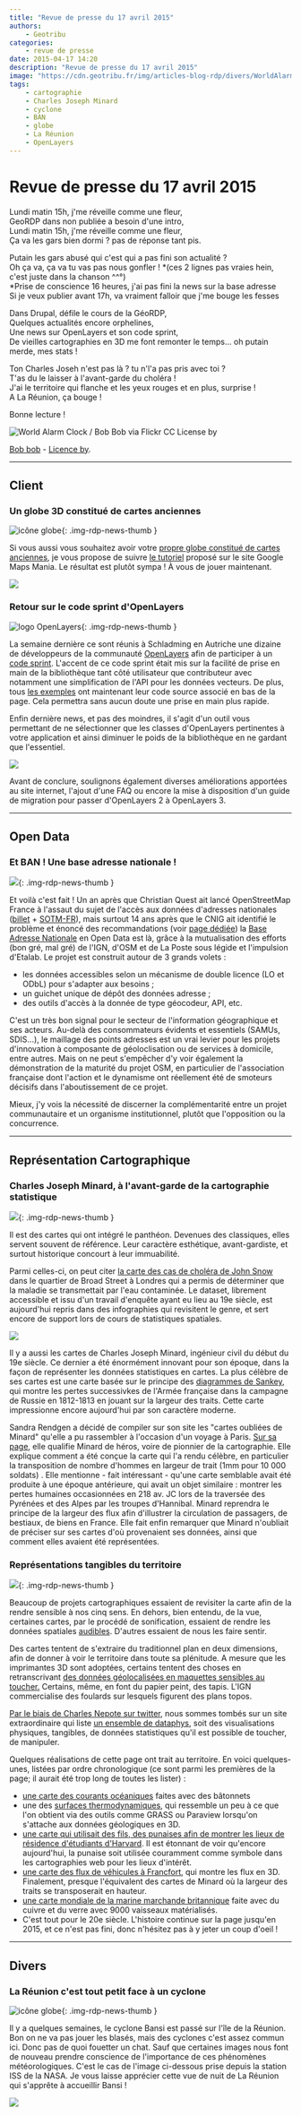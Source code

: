 ```yaml
---
title: "Revue de presse du 17 avril 2015"
authors:
    - Geotribu
categories:
    - revue de presse
date: 2015-04-17 14:20
description: "Revue de presse du 17 avril 2015"
image: "https://cdn.geotribu.fr/img/articles-blog-rdp/divers/WorldAlarmClock.jpg"
tags:
    - cartographie
    - Charles Joseph Minard
    - cyclone
    - BAN
    - globe
    - La Réunion
    - OpenLayers
---
```


# Revue de presse du 17 avril 2015

Lundi matin 15h, j'me réveille comme une fleur,  
GeoRDP dans non publiée a besoin d'une intro,  
Lundi matin 15h, j'me réveille comme une fleur,  
Ça va les gars bien dormi ? pas de réponse tant pis.

Putain les gars abusé qui c'est qui a pas fini son actualité ?  
Oh ça va, ça va tu vas pas nous gonfler ! *(ces 2 lignes pas vraies hein, c'est juste dans la chanson ^^°)  
*Prise de conscience 16 heures, j'ai pas fini la news sur la base adresse  
Si je veux publier avant 17h, va vraiment falloir que j'me bouge les fesses

Dans Drupal, défile le cours de la GéoRDP,  
Quelques actualités encore orphelines,  
Une news sur OpenLayers et son code sprint,  
De vieilles cartographies en 3D me font remonter le temps... oh putain merde, mes stats !

Ton Charles Joseh n'est pas là ? tu n'l'a pas pris avec toi ?  
T'as du le laisser à l'avant-garde du choléra !  
J'ai le territoire qui flanche et les yeux rouges et en plus, surprise !  
A La Réunion, ça bouge !

Bonne lecture !

![World Alarm Clock / Bob Bob via Flickr CC License by](https://cdn.geotribu.fr/img/articles-blog-rdp/divers/WorldAlarmClock.jpg)

[Bob bob](https://flic.kr/p/8xzR9V) - [Licence by](https://creativecommons.org/licenses/by/2.0/).

----

## Client

### Un globe 3D constitué de cartes anciennes

![icône globe](https://cdn.geotribu.fr/img/internal/icons-rdp-news/world.png "icône globe"){: .img-rdp-news-thumb }

Si vous aussi vous souhaitez avoir votre [propre globe constitué de cartes anciennes](http://homepage.ntlworld.com/keir.clarke/web/webGLglobe.htm), je vous propose de suivre [le tutoriel](http://googlemapsmania.blogspot.com/2015/04/the-antique-webgl-globe.html) proposé sur le site Google Maps Mania. Le résultat est plutôt sympa ! À vous de jouer maintenant.

![](https://cdn.geotribu.fr/img/articles-blog-rdp/capture-ecran/mapsmania_0.jpg)

### Retour sur le code sprint d'OpenLayers

![logo OpenLayers](https://cdn.geotribu.fr/img/logos-icones/logiciels_librairies/openlayers.png){: .img-rdp-news-thumb }

La semaine dernière ce sont réunis à Schladming en Autriche une dizaine de développeurs de la communauté [OpenLayers](https://openlayers.org/) afin de participer à un [code sprint](http://blog.openlayers.org/2015/04/07/openlayers-code-sprint-in-schladming-austria/). L'accent de ce code sprint était mis sur la facilité de prise en main de la bibliothèque tant côté utilisateur que contributeur avec notamment une simplification de l'API pour les données vecteurs. De plus, tous [les exemples](https://openlayers.org/en/master/examples/) ont maintenant leur code source associé en bas de la page. Cela permettra sans aucun doute une prise en main plus rapide.

Enfin dernière news, et pas des moindres, il s'agit d'un outil vous permettant de ne sélectionner que les classes d'OpenLayers pertinentes à votre application et ainsi diminuer le poids de la bibliothèque en ne gardant que l'essentiel.

![](https://cdn.geotribu.fr/img/articles-blog-rdp/capture-ecran/buildtool.png)

Avant de conclure, soulignons également diverses améliorations apportées au site internet, l'ajout d'une FAQ ou encore la mise à disposition d'un guide de migration pour passer d'OpenLayers 2 à OpenLayers 3.

----

## Open Data

### Et BAN ! Une base adresse nationale !

![](https://cdn.geotribu.fr/img/logos-icones/divers/open_data.jpg){: .img-rdp-news-thumb }

Et voilà c'est fait ! Un an après que Christian Quest ait lancé OpenStreetMap France à l'assaut du sujet de l'accès aux données d'adresses nationales ([billet](http://openstreetmap.fr/blogs/cquest/BAN-a-cote-de-la-plaque) + [SOTM-FR](http://fr.slideshare.net/VincentDeChateauThie/sotm-fr2014outiladresses-33195803)), mais surtout 14 ans après que le CNIG ait identifié le problème et énoncé des recommandations (voir [page dédiée](http://archives.cnig.gouv.fr/Front/index.php?RID=78)) la [Base Adresse Nationale](https://adresse.data.gouv.fr/) en Open Data est là, grâce à la mutualisation des efforts (bon gré, mal gré) de l'IGN, d'OSM et de La Poste sous légide et l'impulsion d'Etalab. Le projet est construit autour de 3 grands volets :

- les données accessibles selon un mécanisme de double licence (LO et ODbL) pour s'adapter aux besoins ;
- un guichet unique de dépôt des données adresse ;
- des outils d'accès à la donnée de type géocodeur, API, etc.

C'est un très bon signal pour le secteur de l'information géographique et ses acteurs. Au-delà des consommateurs évidents et essentiels (SAMUs, SDIS...), le maillage des points adresses est un vrai levier pour les projets d'innovation à composante de géoloclisation ou de services à domicile, entre autres. Mais on ne peut s'empêcher d'y voir également la démonstration de la maturité du projet OSM, en particulier de l'association française dont l'action et le dynamisme ont réellement été de smoteurs décisifs dans l'aboutissement de ce projet.

Mieux, j'y vois la nécessité de discerner la complémentarité entre un projet communautaire et un organisme institutionnel, plutôt que l'opposition ou la concurrence.

----

## Représentation Cartographique

### Charles Joseph Minard, à l'avant-garde de la cartographie statistique

![](https://cdn.geotribu.fr/img/logos-icones/flux.png){: .img-rdp-news-thumb }

Il est des cartes qui ont intégré le panthéon. Devenues des classiques, elles servent souvent de référence. Leur caractère esthétique, avant-gardiste, et surtout historique concourt à leur immuabilité.

Parmi celles-ci, on peut citer [la carte des cas de choléra de John Snow](https://fr.wikipedia.org/wiki/%C3%89pid%C3%A9mie_de_chol%C3%A9ra_de_Broad_Street_(1854)) dans le quartier de Broad Street à Londres qui a permis de déterminer que la maladie se transmettait par l'eau contaminée. Le dataset, librement accessible et issu d'un travail d'enquête ayant eu lieu au 19e siècle, est aujourd'hui repris dans des infographies qui revisitent le genre, et sert encore de support lors de cours de statistiques spatiales.

[![](https://cdn.geotribu.fr/img/articles-blog-rdp/divers/minard.jpg)](https://sandrarendgen.wordpress.com/2013/06/22/the-forgotten-maps-of-minard/)

Il y a aussi les cartes de Charles Joseph Minard, ingénieur civil du début du 19e siècle. Ce dernier a été énormément innovant pour son époque, dans la façon de représenter les données statistiques en cartes. La plus célèbre de ses cartes est une carte basée sur le principe des [diagrammes de Sankey,](https://fr.wikipedia.org/wiki/Diagramme_de_Sankey) qui montre les pertes successivkes de l'Armée française dans la campagne de Russie en 1812-1813 en jouant sur la largeur des traits. Cette carte impressionne encore aujourd'hui par son caractère moderne.

Sandra Rendgen a décidé de compiler sur son site les "cartes oubliées de Minard" qu'elle a pu rassembler à l'occasion d'un voyage à Paris. [Sur sa page](https://sandrarendgen.wordpress.com/2013/06/22/the-forgotten-maps-of-minard/), elle qualifie Minard de héros, voire de pionnier de la cartographie. Elle explique comment a été conçue la carte qui l'a rendu célèbre, en particulier la transposition de nombre d'hommes en largeur de trait (1mm pour 10 000 soldats) . Elle mentionne - fait intéressant - qu'une carte semblable avait été produite à une époque antérieure, qui avait un objet similaire : montrer les pertes humaines occasionnées en 218 av. JC lors de la traversée des Pyrénées et des Alpes par les troupes d'Hannibal. Minard reprendra le principe de la largeur des flux afin d'illustrer la circulation de passagers, de bestiaux, de biens en France. Elle fait enfin remarquer que Minard n'oubliait de préciser sur ses cartes d'où provenaient ses données, ainsi que comment elles avaient été représentées.

### Représentations tangibles du territoire

![](https://cdn.geotribu.fr/img/logos-icones/matiere.png){: .img-rdp-news-thumb }

Beaucoup de projets cartographiques essaient de revisiter la carte afin de la rendre sensible à nos cinq sens. En dehors, bien entendu, de la vue, certaines cartes, par le procédé de sonification, essaient de rendre les données spatiales [audibles](https://datadrivendj.com/). D'autres essaient de nous les faire sentir.

Des cartes tentent de s'extraire du traditionnel plan en deux dimensions, afin de donner à voir le territoire dans toute sa plénitude. A mesure que les imprimantes 3D sont adoptées, certains tentent des choses en retranscrivant [des données géolocalisées en maquettes sensibles au toucher.](https://www.mapbox.com/blog/weekend-hack-printing-3d-tiles/) Certains, même, en font du papier peint, des tapis. L'IGN commercialise des foulards sur lesquels figurent des plans topos.

[Par le biais de Charles Nepote sur twitter](https://twitter.com/CharlesNepote/status/585828448595238912), nous sommes tombés sur un site extraordinaire qui liste [un ensemble de dataphys](http://dataphys.org/list/), soit des visualisations physiques, tangibles, de données statistiques qu'il est possible de toucher, de manipuler.

Quelques réalisations de cette page ont trait au territoire. En voici quelques-unes, listées par ordre chronologique (ce sont parmi les premières de la page; il aurait été trop long de toutes les lister) :

- [une carte des courants océaniques](http://dataphys.org/list/marshall-islands-stick-charts/) faites avec des bâtonnets
- une des [surfaces thermodynamiques](http://dataphys.org/list/thermodynamic-surfaces/), qui ressemble un peu à ce que l'on obtient via des outils comme GRASS ou Paraview lorsqu'on s'attache aux données géologiques en 3D.
- [une carte qui utilisait des fils, des punaises afin de montrer les lieux de résidence d'étudiants d'Harvard](http://dataphys.org/list/pin-maps/). Il est étonnant de voir qu'encore aujourd'hui, la punaise soit utilisée couramment comme symbole dans les cartographies web pour les lieux d'intérêt.
- [une carte des flux de véhicules à Francfort](http://dataphys.org/list/frankfurt-streetcar-load/), qui montre les flux en 3D. Finalement, presque l'équivalent des cartes de Minard où la largeur des traits se transposerait en hauteur.
- [une carte mondiale de la marine marchande britannique](http://dataphys.org/list/map-of-great-britains-marine-trade/) faite avec du cuivre et du verre avec 9000 vaisseaux matérialisés.
- C'est tout pour le 20e siècle. L'histoire continue sur la page jusqu'en 2015, et ce n'est pas fini, donc n'hésitez pas à y jeter un coup d'oeil !

----

## Divers

### La Réunion c'est tout petit face à un cyclone

![icône globe](https://cdn.geotribu.fr/img/internal/icons-rdp-news/world.png "icône globe"){: .img-rdp-news-thumb }

Il y a quelques semaines, le cyclone Bansi est passé sur l'île de la Réunion. Bon on ne va pas jouer les blasés, mais des cyclones c'est assez commun ici. Donc pas de quoi fouetter un chat. Sauf que certaines images nous font de nouveau prendre conscience de l'importance de ces phénomènes météorologiques. C'est le cas de l'image ci-dessous prise depuis la station ISS de la NASA. Je vous laisse apprécier cette vue de nuit de La Réunion qui s'apprête à accueillir Bansi !

![](https://cdn.geotribu.fr/img/articles-blog-rdp/capture-ecran/NASA1-620x412.jpg)

